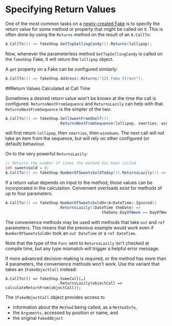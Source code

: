 # Specifying Return Values

One of the most common tasks on a
[newly-created Fake](creating-fakes.md) is to specify the return value
for some method or property that might be called on it. This is often
done by using the `Returns` method on the result of an `A.CallTo`:

```csharp
A.CallTo(() => fakeShop.GetTopSellingCandy()).Returns(lollipop);
```

Now, whenever the parameterless method `GetTopSellingCandy` is called
on the `fakeShop` Fake, it will return the `lollipop` object.

A `get` property on a Fake can be configured similarly:
```csharp
A.CallTo(() => fakeShop.Address).Returns("123 Fake Street");
```

##Return Values Calculated at Call Time

Sometimes a desired return value won't be known at the time the call
is configured. `ReturnsNextFromSequence` and `ReturnsLazily` can help
with that. `ReturnsNextFromSequence` is the simpler of the two:

```csharp
A.CallTo(() => fakeShop.SellSweetFromShelf())
                       .ReturnsNextFromSequence(lollipop, smarties, wineGums);
```

will first return `lollipop`, then `smarties`, then `wineGums`. The
next call will not take an item from the sequence, but will rely on
other configured (or default) behaviour.

On to the very powerful `ReturnsLazily`:

```csharp
// Returns the number of times the method has been called
int sweetsSold = 0;
A.CallTo(() => fakeShop.NumberOfSweetsSoldToday()).ReturnsLazily(() => ++sweetsSold);
```

If a return value depends on input to the method, those values can be
incorporated in the calculation. Convenient overloads exist for
methods of up to four parameters.

```csharp
A.CallTo(() => fakeShop.NumberOfSweetsSoldOn(A<DateTime>.Ignored)) 
                       .ReturnsLazily((DateTime theDate) => 
                                          theDate.DayOfWeek == DayOfWeek.Sunday ? 0 : 200);
```

The convenience methods may be used with methods that take `out` and
`ref` parameters. This means that the previous example would work even
if `NumberOfSweetsSoldOn` took an `out DateTime` or a `ref DateTime`.

Note that the type of the `Func` sent to `ReturnsLazily` isn't checked
at compile time, but any type mismatch will trigger a helpful error
message.

If more advanced decision-making is required, or the method has more
than 4 parameters, the convenience methods won't work. Use the variant
that takes an `IFakeObjectCall` instead:

```charp
A.CallTo(() => fakeShop.SomeCall(…)
                       .ReturnsLazily(objectCall => calculateReturnFrom(objectCall));
```

The `IFakeObjectCall` object provides access to

* information about the `Method` being called, as a `MethodInfo`,
* the `Arguments`, accessed by position or name, and
* the original `FakedObject`
